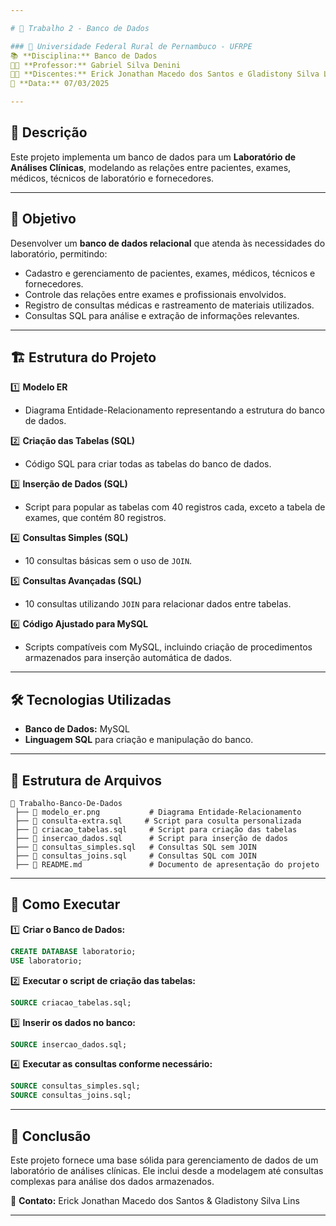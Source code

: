 ```yaml
---

# 📌 Trabalho 2 - Banco de Dados  

### 📍 Universidade Federal Rural de Pernambuco - UFRPE  
📚 **Disciplina:** Banco de Dados  
👨‍🏫 **Professor:** Gabriel Silva Denini  
👨‍💻 **Discentes:** Erick Jonathan Macedo dos Santos e Gladistony Silva Lins  
📅 **Data:** 07/03/2025  

---
```


## 📖 Descrição  

Este projeto implementa um banco de dados para um **Laboratório de Análises Clínicas**, modelando as relações entre pacientes, exames, médicos, técnicos de laboratório e fornecedores.  

---

## 🎯 Objetivo  

Desenvolver um **banco de dados relacional** que atenda às necessidades do laboratório, permitindo:  
- Cadastro e gerenciamento de pacientes, exames, médicos, técnicos e fornecedores.  
- Controle das relações entre exames e profissionais envolvidos.  
- Registro de consultas médicas e rastreamento de materiais utilizados.  
- Consultas SQL para análise e extração de informações relevantes.  

---

## 🏗 Estrutura do Projeto  

1️⃣ **Modelo ER**  
   - Diagrama Entidade-Relacionamento representando a estrutura do banco de dados.  

2️⃣ **Criação das Tabelas (SQL)**  
   - Código SQL para criar todas as tabelas do banco de dados.  

3️⃣ **Inserção de Dados (SQL)**  
   - Script para popular as tabelas com 40 registros cada, exceto a tabela de exames, que contém 80 registros.  

4️⃣ **Consultas Simples (SQL)**  
   - 10 consultas básicas sem o uso de `JOIN`.  

5️⃣ **Consultas Avançadas (SQL)**  
   - 10 consultas utilizando `JOIN` para relacionar dados entre tabelas.  

6️⃣ **Código Ajustado para MySQL**  
   - Scripts compatíveis com MySQL, incluindo criação de procedimentos armazenados para inserção automática de dados.  

---

## 🛠 Tecnologias Utilizadas  

- **Banco de Dados:** MySQL  
- **Linguagem SQL** para criação e manipulação do banco.  

---

## 📂 Estrutura de Arquivos  

```
📂 Trabalho-Banco-De-Dados  
 ├── 📄 modelo_er.png           # Diagrama Entidade-Relacionamento
 ├── 📄 consulta-extra.sql     # Script para cosulta personalizada 
 ├── 📄 criacao_tabelas.sql     # Script para criação das tabelas 
 ├── 📄 insercao_dados.sql      # Script para inserção de dados  
 ├── 📄 consultas_simples.sql   # Consultas SQL sem JOIN  
 ├── 📄 consultas_joins.sql     # Consultas SQL com JOIN  
 ├── 📄 README.md               # Documento de apresentação do projeto  
```  

---

## 🚀 Como Executar  

1️⃣ **Criar o Banco de Dados:**  
   ```sql
   CREATE DATABASE laboratorio;
   USE laboratorio;
   ```

2️⃣ **Executar o script de criação das tabelas:**  
   ```sql
   SOURCE criacao_tabelas.sql;
   ```

3️⃣ **Inserir os dados no banco:**  
   ```sql
   SOURCE insercao_dados.sql;
   ```

4️⃣ **Executar as consultas conforme necessário:**  
   ```sql
   SOURCE consultas_simples.sql;
   SOURCE consultas_joins.sql;
   ```

---

## 📌 Conclusão  

Este projeto fornece uma base sólida para gerenciamento de dados de um laboratório de análises clínicas. Ele inclui desde a modelagem até consultas complexas para análise dos dados armazenados.  

📩 **Contato:** Erick Jonathan Macedo dos Santos & Gladistony Silva Lins  

---
